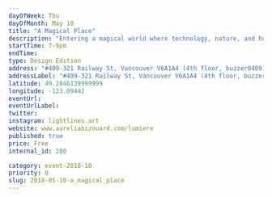```yaml
---
dayOfWeek: Thu
dayOfMonth: May 10
title: "A Magical Place"
description: "Entering a magical world where technology, nature, and human beings meet. Dive into a world of light designed to deliver a message of positive impact and immerse your senses in colourful visuals and relaxing music."
startTime: 7-9pm
endTime: 
type: Design Edition
address: "#409-321 Railway St, Vancouver V6A1A4 (4th floor, buzzer0409), Vancouver, BC, Canada"
addressLabel: "#409-321 Railway St, Vancouver V6A1A4 (4th floor, buzzer0409)"
latitude: 49.2846139999999
longitude: -123.09442
eventUrl: 
eventUrlLabel: 
twitter: 
instagram: lightlines.art
website: www.aureliabizouard.com/lumiere
published: true
price: Free
internal_id: 280

category: event-2018-10
priority: 0
slug: 2018-05-10-a_magical_place
---
```

